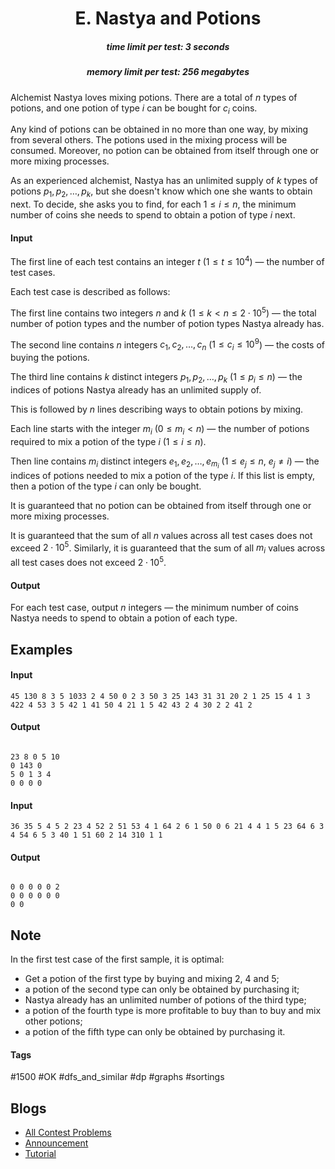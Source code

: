 <h1 style='text-align: center;'> E. Nastya and Potions</h1>

<h5 style='text-align: center;'>time limit per test: 3 seconds</h5>
<h5 style='text-align: center;'>memory limit per test: 256 megabytes</h5>

Alchemist Nastya loves mixing potions. There are a total of $n$ types of potions, and one potion of type $i$ can be bought for $c_i$ coins.

Any kind of potions can be obtained in no more than one way, by mixing from several others. The potions used in the mixing process will be consumed. Moreover, no potion can be obtained from itself through one or more mixing processes.

As an experienced alchemist, Nastya has an unlimited supply of $k$ types of potions $p_1, p_2, \dots, p_k$, but she doesn't know which one she wants to obtain next. To decide, she asks you to find, for each $1 \le i \le n$, the minimum number of coins she needs to spend to obtain a potion of type $i$ next.

#### Input

The first line of each test contains an integer $t$ ($1 \le t \le 10^4$) — the number of test cases.

Each test case is described as follows:

The first line contains two integers $n$ and $k$ ($1 \le k < n \le 2 \cdot 10^5$) — the total number of potion types and the number of potion types Nastya already has.

The second line contains $n$ integers $c_1, c_2, \dots, c_n$ ($1 \le c_i \le 10^9$) — the costs of buying the potions.

The third line contains $k$ distinct integers $p_1, p_2, \dots, p_k$ ($1 \le p_i \le n$) — the indices of potions Nastya already has an unlimited supply of.

This is followed by $n$ lines describing ways to obtain potions by mixing.

Each line starts with the integer $m_i$ ($0 \le m_i < n$) — the number of potions required to mix a potion of the type $i$ ($1 \le i \le n$).

Then line contains $m_i$ distinct integers $e_1, e_2, \dots, e_{m_i}$ ($1 \le e_j \le n$, $e_j \ne i$) — the indices of potions needed to mix a potion of the type $i$. If this list is empty, then a potion of the type $i$ can only be bought.

It is guaranteed that no potion can be obtained from itself through one or more mixing processes.

It is guaranteed that the sum of all $n$ values across all test cases does not exceed $2 \cdot 10^5$. Similarly, it is guaranteed that the sum of all $m_i$ values across all test cases does not exceed $2 \cdot 10^5$.

#### Output

For each test case, output $n$ integers — the minimum number of coins Nastya needs to spend to obtain a potion of each type.

## Examples

#### Input


```text
45 130 8 3 5 1033 2 4 50 0 2 3 50 3 25 143 31 31 20 2 1 25 15 4 1 3 422 4 53 3 5 42 1 41 50 4 21 1 5 42 43 2 4 30 2 2 41 2
```
#### Output

```text

23 8 0 5 10 
0 143 0 
5 0 1 3 4 
0 0 0 0 

```
#### Input


```text
36 35 5 4 5 2 23 4 52 2 51 53 4 1 64 2 6 1 50 0 6 21 4 4 1 5 23 64 6 3 4 54 6 5 3 40 1 51 60 2 14 310 1 1
```
#### Output

```text

0 0 0 0 0 2 
0 0 0 0 0 0 
0 0 

```
## Note

In the first test case of the first sample, it is optimal:

* Get a potion of the first type by buying and mixing $2$, $4$ and $5$;
* a potion of the second type can only be obtained by purchasing it;
* Nastya already has an unlimited number of potions of the third type;
* a potion of the fourth type is more profitable to buy than to buy and mix other potions;
* a potion of the fifth type can only be obtained by purchasing it.


#### Tags 

#1500 #OK #dfs_and_similar #dp #graphs #sortings 

## Blogs
- [All Contest Problems](../Codeforces_Round_888_(Div._3).md)
- [Announcement](../blogs/Announcement.md)
- [Tutorial](../blogs/Tutorial.md)
